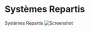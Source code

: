 # Systèmes Repartis
Systèmes Repartis
![Screenshot](https://github.com/robnob/INF727/blob/main/MapReduceWordCount.png)
